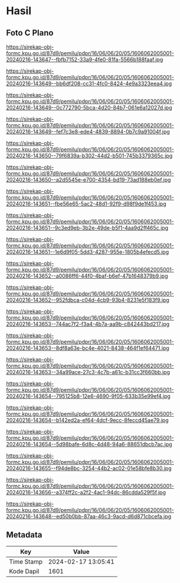 # Hasil

## Foto C Plano

https://sirekap-obj-formc.kpu.go.id/87d9/pemilu/pdpr/16/06/06/20/05/1606062005001-20240216-143647--fbfb7152-33a9-4fe0-81fa-5566b188faaf.jpg

https://sirekap-obj-formc.kpu.go.id/87d9/pemilu/pdpr/16/06/06/20/05/1606062005001-20240216-143649--bb6df208-cc31-4fc0-8424-4e9a3323eea4.jpg

https://sirekap-obj-formc.kpu.go.id/87d9/pemilu/pdpr/16/06/06/20/05/1606062005001-20240216-143649--0c772790-5bca-4d20-84b7-061e6a12027d.jpg

https://sirekap-obj-formc.kpu.go.id/87d9/pemilu/pdpr/16/06/06/20/05/1606062005001-20240216-143649--fef7c3e8-ede4-4839-8894-0b7c9a91004f.jpg

https://sirekap-obj-formc.kpu.go.id/87d9/pemilu/pdpr/16/06/06/20/05/1606062005001-20240216-143650--79f6839a-b302-44d2-b501-745b3379365c.jpg

https://sirekap-obj-formc.kpu.go.id/87d9/pemilu/pdpr/16/06/06/20/05/1606062005001-20240216-143650--a2d5545e-e700-4354-bd19-73ad188eb0ef.jpg

https://sirekap-obj-formc.kpu.go.id/87d9/pemilu/pdpr/16/06/06/20/05/1606062005001-20240216-143651--fbe56e65-5ac2-48d1-92f9-d98f9de1f453.jpg

https://sirekap-obj-formc.kpu.go.id/87d9/pemilu/pdpr/16/06/06/20/05/1606062005001-20240216-143651--9c3ed9eb-3b2e-49de-b5f1-4aa9d2ff465c.jpg

https://sirekap-obj-formc.kpu.go.id/87d9/pemilu/pdpr/16/06/06/20/05/1606062005001-20240216-143651--1e6d9f05-5dd3-4287-955e-1805b4efecd5.jpg

https://sirekap-obj-formc.kpu.go.id/87d9/pemilu/pdpr/16/06/06/20/05/1606062005001-20240216-143652--a0086ff6-44f0-4baf-b6ef-47b1648379b9.jpg

https://sirekap-obj-formc.kpu.go.id/87d9/pemilu/pdpr/16/06/06/20/05/1606062005001-20240216-143652--952fdbca-c04d-4cb9-93b4-8231e5f183f9.jpg

https://sirekap-obj-formc.kpu.go.id/87d9/pemilu/pdpr/16/06/06/20/05/1606062005001-20240216-143653--744ac7f2-f3a4-4b7a-aa9b-c842443bd217.jpg

https://sirekap-obj-formc.kpu.go.id/87d9/pemilu/pdpr/16/06/06/20/05/1606062005001-20240216-143653--8df8a63e-bc4e-4021-8438-464f1ef64471.jpg

https://sirekap-obj-formc.kpu.go.id/87d9/pemilu/pdpr/16/06/06/20/05/1606062005001-20240216-143653--34a99ace-27c3-4c7b-a61c-b31cc3f660bb.jpg

https://sirekap-obj-formc.kpu.go.id/87d9/pemilu/pdpr/16/06/06/20/05/1606062005001-20240216-143654--795125b8-12e6-4690-9f05-633b35e99ef4.jpg

https://sirekap-obj-formc.kpu.go.id/87d9/pemilu/pdpr/16/06/06/20/05/1606062005001-20240216-143654--b142ed2a-ef64-4dcf-9ecc-8feccd45ae79.jpg

https://sirekap-obj-formc.kpu.go.id/87d9/pemilu/pdpr/16/06/06/20/05/1606062005001-20240216-143654--5d98bafe-6d8c-4d48-94a6-88651dbcb7ac.jpg

https://sirekap-obj-formc.kpu.go.id/87d9/pemilu/pdpr/16/06/06/20/05/1606062005001-20240216-143655--f94de8bc-3254-44b2-ac02-01e58bfe8b30.jpg

https://sirekap-obj-formc.kpu.go.id/87d9/pemilu/pdpr/16/06/06/20/05/1606062005001-20240216-143656--a374ff2c-a2f2-4ac1-94dc-86cdda529f5f.jpg

https://sirekap-obj-formc.kpu.go.id/87d9/pemilu/pdpr/16/06/06/20/05/1606062005001-20240216-143648--ed50b0bb-87aa-46c3-9acd-d6d871cbcefa.jpg


## Metadata

| Key        | Value               |
| ---------- | ------------------- |
| Time Stamp | 2024-02-17 13:05:41 |
| Kode Dapil | 1601                |



